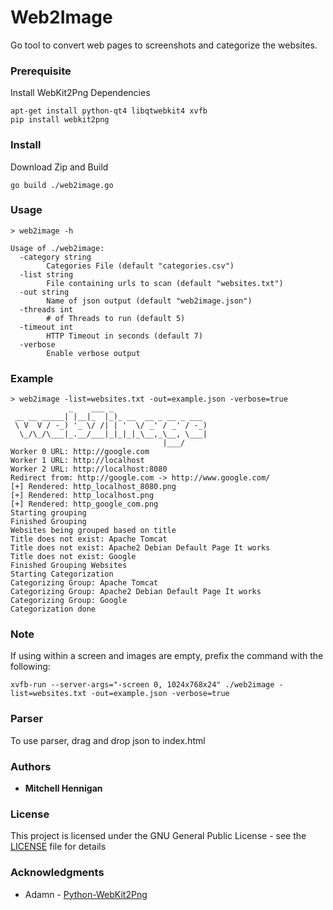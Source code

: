 # Web2Image

Go tool to convert web pages to screenshots and categorize the websites.

### Prerequisite

Install WebKit2Png Dependencies
```
apt-get install python-qt4 libqtwebkit4 xvfb
pip install webkit2png
```

### Install
Download Zip and Build
```
go build ./web2image.go
```

### Usage

```
> web2image -h

Usage of ./web2image:
  -category string
    	Categories File (default "categories.csv")
  -list string
    	File containing urls to scan (default "websites.txt")
  -out string
    	Name of json output (default "web2image.json")
  -threads int
    	# of Threads to run (default 5)
  -timeout int
    	HTTP Timeout in seconds (default 7)
  -verbose
    	Enable verbose output
```

### Example

```
> web2image -list=websites.txt -out=example.json -verbose=true
             _    ___ _
 __ __ _____| |__|_  |_)_ __  __ _ __ _ ___
 \ V  V / -_) '_ \/ /| | '  \/ _' / _' / -_)
  \_/\_/\___|_.__/___|_|_|_|_\__,_\__, \___|
                                  |___/   
Worker 0 URL: http://google.com
Worker 1 URL: http://localhost
Worker 2 URL: http://localhost:8080
Redirect from: http://google.com -> http://www.google.com/
[+] Rendered: http_localhost_8080.png
[+] Rendered: http_localhost.png
[+] Rendered: http_google_com.png
Starting grouping
Finished Grouping
Websites being grouped based on title
Title does not exist: Apache Tomcat
Title does not exist: Apache2 Debian Default Page It works
Title does not exist: Google
Finished Grouping Websites
Starting Categorization
Categorizing Group: Apache Tomcat
Categorizing Group: Apache2 Debian Default Page It works
Categorizing Group: Google
Categorization done

```

### Note

If using within a screen and images are empty, prefix the command with the following:

```
xvfb-run --server-args="-screen 0, 1024x768x24" ./web2image -list=websites.txt -out=example.json -verbose=true
```

### Parser

To use parser, drag and drop json to index.html

### Authors

* **Mitchell Hennigan**

### License

This project is licensed under the GNU General Public License - see the [LICENSE](LICENSE) file for details

### Acknowledgments

* Adamn - [Python-WebKit2Png](https://github.com/adamn/python-webkit2png)
